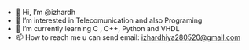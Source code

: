 - 👋 Hi, I’m @izhardh
- 👀 I’m interested in Telecomunication and also Programing
- 🌱 I’m currently learning C , C++, Python and VHDL
- 📫 How to reach me u can send email: izhardhiya280520@gmail.com

<!---
izhardh/izhardh is a ✨ special ✨ repository because its `README.md` (this file) appears on your GitHub profile.
You can click the Preview link to take a look at your changes.
--->
